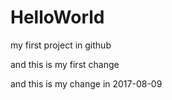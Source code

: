 # HelloWorld
my first project in github

and this is my first change 

and this is my change in 2017-08-09
